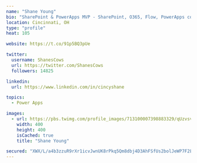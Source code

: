 ```yaml
---
name: "Shane Young"
bio: "SharePoint & PowerApps MVP - SharePoint, O365, Flow, PowerApps consulting? @PowerApps911 | Pure Snark? You found it."
location: Cincinnati, OH
type: "profile"
heat: 105

website: https://t.co/91p5BQ3pUe

twitter:
  username: ShanesCows
  url: https://twitter.com/ShanesCows
  followers: 14825

linkedin:
  url: https://www.linkedin.com/in/cincyshane

topics:
  - Power Apps

images:
  - url: https://pbs.twimg.com/profile_images/713100007398883329/qUzvsvQ3_400x400.jpg
    width: 400
    height: 400
    isCached: true
    title: "Shane Young"

secured: "XWX/L/a4b3zzuR9rXr1icvJwnUK8rPkq5Qm8dbj4D3AhFSfUs2bolJeWP7F2LuNcpjhAmBJ4i6b82TKzSmqXjS+/nDJk2e2RoBKKyFmp5fsNHmORNQGO0TZKj1TXmLvIVIpDLLhMYNKfnv0JjTiBmb7C9qznJd+qFV7oIrPa4jB1odNAtMH2OMrBOpats1hQ6NLQCz0ls1BXgzGRvget0ssMlHY3gmS543Y97mOAUOH4aDh8yleaxkFYyZX59nEYWowONY1uAqKKI+5uyzbKyr8xfYdSkg6pz/vsBDC2kpxjGRp4urfKtiTQJKnHCmWAXn/LIxGywza1AbyMU4OfLXmamxWO65OGp/fRprQF7gQJLidBAiQb2wE/d8S4eo5HQAqV+svEU7Hljc4zQCJ/A4wlEGoxdH+BXqHgD4zqtK8=;qRQQzMgXeERklWSYLUtT+w=="
---
```


